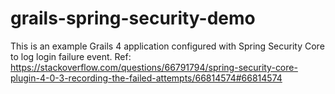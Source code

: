# grails-spring-security-demo
This is an example Grails 4 application configured with Spring Security Core to log login failure event. Ref: https://stackoverflow.com/questions/66791794/spring-security-core-plugin-4-0-3-recording-the-failed-attempts/66814574#66814574
